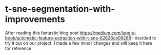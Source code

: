 # t-sne-segmentation-with-improvements

After reading this fantastic blog post https://medium.com/jungle-book/automatic-feature-extraction-with-t-sne-62826ce09268 I decided to try it out on our project. I made a few minor changes and will keep it here for reference. 
